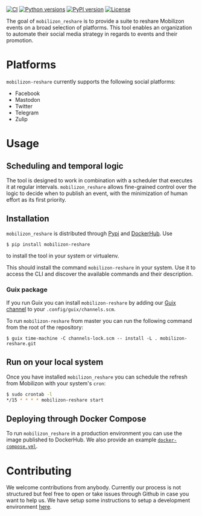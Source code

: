 [![CI](https://github.com/Tech-Workers-Coalition-Italia/mobilizon-reshare/actions/workflows/main.yml/badge.svg?branch=master)](https://github.com/Tech-Workers-Coalition-Italia/mobilizon-reshare/actions/workflows/main.yml)
[![Python versions](https://raw.githubusercontent.com/Tech-Workers-Coalition-Italia/mobilizon-reshare/master/.img/python.svg)](https://python.org)
[![PyPI version](https://raw.githubusercontent.com/Tech-Workers-Coalition-Italia/mobilizon-reshare/master/.img/pypi.svg)](https://pypi.org/project/mobilizon-reshare/)
[![License](https://raw.githubusercontent.com/Tech-Workers-Coalition-Italia/mobilizon-reshare/master/.img/license.svg)](https://github.com/Tech-Workers-Coalition-Italia/mobilizon-reshare/blob/master/LICENSE)

The goal of `mobilizon_reshare` is to provide a suite to reshare Mobilizon events on a broad selection of platforms. This
tool enables an organization to automate their social media strategy in regards
to events and their promotion. 

# Platforms

`mobilizon-reshare` currently supports the following social platforms:

- Facebook
- Mastodon
- Twitter
- Telegram
- Zulip

# Usage

## Scheduling and temporal logic

The tool is designed to work in combination with a scheduler that executes it at
regular intervals. `mobilizon_reshare` allows fine-grained control over the logic to decide when
to publish an event, with the minimization of human effort as its first priority.

## Installation

`mobilizon_reshare` is distributed through [Pypi](https://pypi.org/project/mobilizon-reshare/) and [DockerHub](https://hub.docker.com/r/twcita/mobilizon-reshare). Use

```shell
$ pip install mobilizon-reshare
```

to install the tool in your system or virtualenv.

This should install the command `mobilizon-reshare` in your system. Use it to access the CLI and discover the available
commands and their description.

### Guix package

If you run Guix you can install `mobilizon-reshare` by adding our [Guix channel](https://git.sr.ht/~fishinthecalculator/mobilizon-reshare-guix#configure) to your `.config/guix/channels.scm`.




To run `mobilizon-reshare` from master you can run the following command from the root of the repository:

``` shell
$ guix time-machine -C channels-lock.scm -- install -L . mobilizon-reshare.git
```

## Run on your local system

Once you have installed `mobilizon_reshare` you can schedule the refresh from Mobilizon with your system's `cron`:

```bash
$ sudo crontab -l
*/15 * * * * mobilizon-reshare start
```

## Deploying through Docker Compose

To run `mobilizon_reshare` in a production environment you can use the image published to DockerHub. We also provide an example [`docker-compose.yml`](https://github.com/Tech-Workers-Coalition-Italia/mobilizon-reshare/blob/master/docker-compose.yml).

# Contributing

We welcome contributions from anybody. Currently our process is not structured but feel free to open or take issues through Github in case you want to help us. We have setup some instructions to setup a development environment [here](https://github.com/Tech-Workers-Coalition-Italia/mobilizon-reshare/blob/master/doc/contributing.md).
